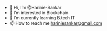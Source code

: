- 👋 Hi, I’m @Harinie-Sankar
- 👀 I’m interested in Blockchain
- 🌱 I’m currently learning B.tech IT
- 📫 How to reach me hariniesankar@gmail.com

<!---
Harinie-Sankar/Harinie-Sankar is a ✨ special ✨ repository because its `README.md` (this file) appears on your GitHub profile.
You can click the Preview link to take a look at your changes.
--->
